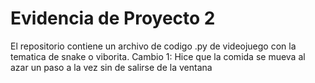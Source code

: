 # Evidencia de Proyecto 2

El repositorio contiene un archivo de codigo .py de videojuego con la tematica de snake o viborita.
Cambio 1: Hice que la comida se mueva al azar un paso a la vez sin de salirse de la ventana

